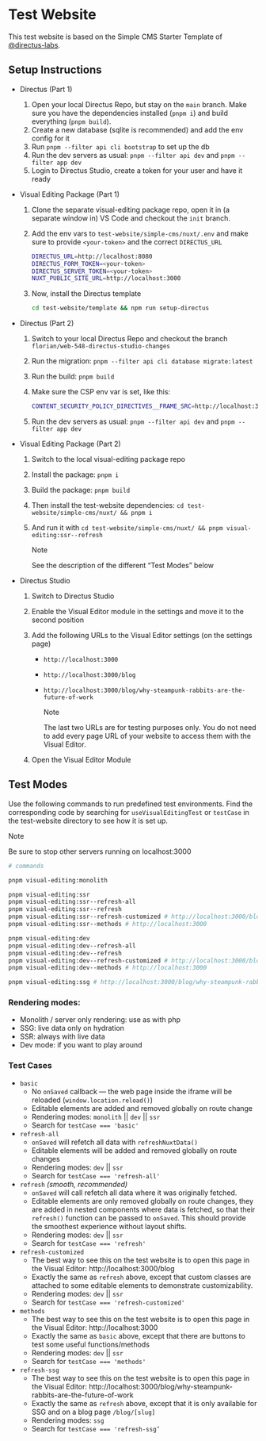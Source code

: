 # Test Website

This test website is based on the Simple CMS Starter Template of [@directus-labs](https://github.com/directus-labs/).

## Setup Instructions

- Directus (Part 1)

  1.  Open your local Directus Repo, but stay on the `main` branch. Make sure you have the dependencies installed
      (`pnpm i`) and build everything (`pnpm build`).
  2.  Create a new database (sqlite is recommended) and add the env config for it
  3.  Run `pnpm --filter api cli bootstrap` to set up the db
  4.  Run the dev servers as usual: `pnpm --filter api dev` and `pnpm --filter app dev`
  5.  Login to Directus Studio, create a token for your user and have it ready

- Visual Editing Package (Part 1)

  1. Clone the separate visual-editing package repo, open it in (a separate window in) VS Code and checkout the `init`
     branch.
  2. Add the env vars to `test-website/simple-cms/nuxt/.env` and make sure to provide `<your-token>` and the correct
     `DIRECTUS_URL`

     ```sh
     DIRECTUS_URL=http://localhost:8080
     DIRECTUS_FORM_TOKEN=<your-token>
     DIRECTUS_SERVER_TOKEN=<your-token>
     NUXT_PUBLIC_SITE_URL=http://localhost:3000
     ```

  3. Now, install the Directus template

     ```sh
     cd test-website/template && npm run setup-directus
     ```

- Directus (Part 2)

  1. Switch to your local Directus Repo and checkout the branch `florian/web-548-directus-studio-changes`
  2. Run the migration: `pnpm --filter api cli database migrate:latest`
  3. Run the build: `pnpm build`
  4. Make sure the CSP env var is set, like this:

     ```sh
     CONTENT_SECURITY_POLICY_DIRECTIVES__FRAME_SRC=http://localhost:3000
     ```

  5. Run the dev servers as usual: `pnpm --filter api dev` and `pnpm --filter app dev`

- Visual Editing Package (Part 2)

  1. Switch to the local visual-editing package repo
  2. Install the package: `pnpm i`
  3. Build the package: `pnpm build`
  4. Then install the test-website dependencies: `cd test-website/simple-cms/nuxt/ && pnpm i`
  5. And run it with `cd test-website/simple-cms/nuxt/ && pnpm visual-editing:ssr--refresh`

     > [!NOTE]  
     > See the description of the different “Test Modes” below

- Directus Studio

  1. Switch to Directus Studio
  2. Enable the Visual Editor module in the settings and move it to the second position
  3. Add the following URLs to the Visual Editor settings (on the settings page)

     - `http://localhost:3000`
     - `http://localhost:3000/blog`
     - `http://localhost:3000/blog/why-steampunk-rabbits-are-the-future-of-work`

       > [!NOTE]  
       > The last two URLs are for testing purposes only. You do not need to add every page URL of your website to
       > access them with the Visual Editor.

  4. Open the Visual Editor Module

## Test Modes

Use the following commands to run predefined test environments. Find the corresponding code by searching for
`useVisualEditingTest` or `testCase` in the test-website directory to see how it is set up.

> [!NOTE]  
> Be sure to stop other servers running on localhost:3000

```sh
# commands

pnpm visual-editing:monolith

pnpm visual-editing:ssr
pnpm visual-editing:ssr--refresh-all
pnpm visual-editing:ssr--refresh
pnpm visual-editing:ssr--refresh-customized # http://localhost:3000/blog
pnpm visual-editing:ssr--methods # http://localhost:3000

pnpm visual-editing:dev
pnpm visual-editing:dev--refresh-all
pnpm visual-editing:dev--refresh
pnpm visual-editing:dev--refresh-customized # http://localhost:3000/blog
pnpm visual-editing:dev--methods # http://localhost:3000

pnpm visual-editing:ssg # http://localhost:3000/blog/why-steampunk-rabbits-are-the-future-of-work
```

### Rendering modes:

- Monolith / server only rendering: use as with php
- SSG: live data only on hydration
- SSR: always with live data
- Dev mode: if you want to play around

### Test Cases

- `basic`
  - No `onSaved` callback — the web page inside the iframe will be reloaded (`window.location.reload()`)
  - Editable elements are added and removed globally on route change
  - Rendering modes: `monolith` || `dev` || `ssr`
  - Search for `testCase === 'basic'`
- `refresh-all`
  - `onSaved` will refetch all data with `refreshNuxtData()`
  - Editable elements will be added and removed globally on route changes
  - Rendering modes: `dev` || `ssr`
  - Search for `testCase === 'refresh-all'`
- `refresh` _(smooth, recommended)_
  - `onSaved` will call refetch all data where it was originally fetched.
  - Editable elements are only removed globally on route changes, they are added in nested components where data is
    fetched, so that their `refresh()` function can be passed to `onSaved`. This should provide the smoothest experience
    without layout shifts.
  - Rendering modes: `dev` || `ssr`
  - Search for `testCase === 'refresh'`
- `refresh-customized`
  - The best way to see this on the test website is to open this page in the Visual Editor: http://localhost:3000/blog
  - Exactly the same as `refresh` above, except that custom classes are attached to some editable elements to
    demonstrate customizability.
  - Rendering modes: `dev` || `ssr`
  - Search for `testCase === 'refresh-customized'`
- `methods`
  - The best way to see this on the test website is to open this page in the Visual Editor: http://localhost:3000
  - Exactly the same as `basic` above, except that there are buttons to test some useful functions/methods
  - Rendering modes: `dev` || `ssr`
  - Search for `testCase === 'methods'`
- `refresh-ssg`
  - The best way to see this on the test website is to open this page in the Visual Editor:
    http://localhost:3000/blog/why-steampunk-rabbits-are-the-future-of-work
  - Exactly the same as `refresh` above, except that it is only available for SSG and on a blog page `/blog/[slug]`
  - Rendering modes: `ssg`
  - Search for `testCase === 'refresh-ssg’`
